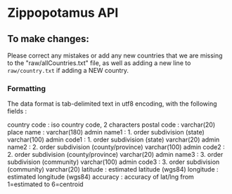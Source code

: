 # Zippopotamus API

## To make changes:

Please correct any mistakes or add any new countries that we are missing to the "raw/allCountries.txt" file, as well as adding a new line
to `raw/country.txt` if adding a NEW country.

### Formatting 
The data format is tab-delimited text in utf8 encoding, with the following fields :

country code      : iso country code, 2 characters
postal code       : varchar(20)
place name        : varchar(180)
admin name1       : 1. order subdivision (state) varchar(100)
admin code1       : 1. order subdivision (state) varchar(20)
admin name2       : 2. order subdivision (county/province) varchar(100)
admin code2       : 2. order subdivision (county/province) varchar(20)
admin name3       : 3. order subdivision (community) varchar(100)
admin code3       : 3. order subdivision (community) varchar(20)
latitude          : estimated latitude (wgs84)
longitude         : estimated longitude (wgs84)
accuracy          : accuracy of lat/lng from 1=estimated to 6=centroid